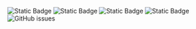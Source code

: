 ![Static Badge](https://img.shields.io/badge/blacklists-60-000000) ![Static Badge](https://img.shields.io/badge/blacklisted-2688892-cc0000) ![Static Badge](https://img.shields.io/badge/whitelisted-2244-00CC00) ![Static Badge](https://img.shields.io/badge/streaming_blacklist-28107-000000) ![GitHub issues](https://img.shields.io/github/issues/fabriziosalmi/blacklists)

